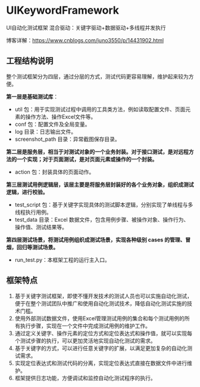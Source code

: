# UIKeywordFramework
UI自动化测试框架 混合驱动：关键字驱动+数据驱动+多线程并发执行

博客详解：https://www.cnblogs.com/juno3550/p/14431902.html

<h2>工程结构说明</h2>

整个测试框架分为四层，通过分层的方式，测试代码更容易理解，维护起来较为方便。

**第一层是基础测试库**：

* util 包：用于实现测试过程中调用的工具类方法，例如读取配置文件、页面元素的操作方法、操作Excel文件等。
* conf 包：配置文件及全局变量。
* log 目录：日志输出文件。
* screenshot_path 目录：异常截图保存目录。

**第二层是服务层，相当于对测试对象的一个业务封装。对于接口测试，是对远程方法的一个实现；对于页面测试，是对页面元素或操作的一个封装。**

* action 包：封装具体的页面动作。

**第三层测试用例逻辑层，该层主要是将服务层封装好的各个业务对象，组织成测试逻辑，进行校验。**

* test_script 包：基于关键字实现具体的测试脚本逻辑，分别实现了单线程与多线程执行用例。
* test_data 目录：Excel 数据文件，包含用例步骤、被操作对象、操作行为、操作值、测试结果等。

**第四层测试场景，将测试用例组织成测试场景，实现各种级别 cases 的管理、冒烟，回归等测试场景。**

* run_test.py：本框架工程的运行主入口。

<h2>框架特点</h2>

1. 基于关键字测试框架，即使不懂开发技术的测试人员也可以实施自动化测试，便于在整个测试团队中推广和使用自动化测试技术，降低自动化测试实施的技术门槛。
2. 使用外部测试数据文件，使用Excel管理测试用例的集合和每个测试用例的所有执行步骤，实现在一个文件中完成测试用例的维护工作。
3. 通过定义关键字、操作元素的定位方式和定位表达式和操作值，就可以实现每个测试步骤的执行，可以更加灵活地实现自动化测试的需求。
4. 基于关键字的方式，可以进行任意关键字的扩展，以满足更加复杂的自动化测试需求。
5. 实现定位表达式和测试代码的分离，实现定位表达式直接在数据文件中进行维护。
6. 框架提供日志功能，方便调试和监控自动化测试程序的执行。
 
